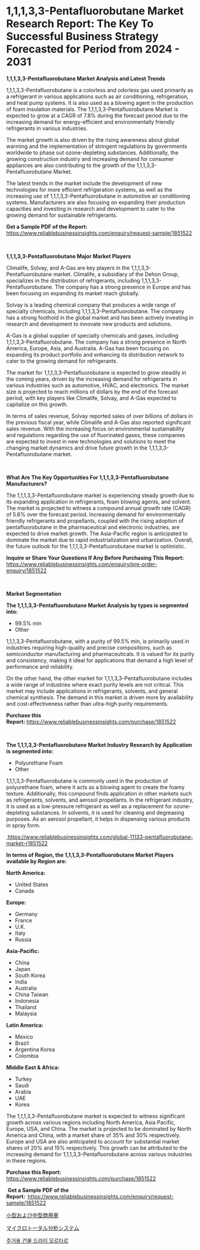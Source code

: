 <p><h1>1,1,1,3,3-Pentafluorobutane Market Research Report: The Key To Successful Business Strategy Forecasted for Period from 2024 - 2031</h1></p><p><strong>1,1,1,3,3-Pentafluorobutane Market Analysis and Latest Trends</strong></p>
<p><p>1,1,1,3,3-Pentafluorobutane is a colorless and odorless gas used primarily as a refrigerant in various applications such as air conditioning, refrigeration, and heat pump systems. It is also used as a blowing agent in the production of foam insulation materials. The 1,1,1,3,3-Pentafluorobutane Market is expected to grow at a CAGR of 7.8% during the forecast period due to the increasing demand for energy-efficient and environmentally friendly refrigerants in various industries. </p><p>The market growth is also driven by the rising awareness about global warming and the implementation of stringent regulations by governments worldwide to phase out ozone-depleting substances. Additionally, the growing construction industry and increasing demand for consumer appliances are also contributing to the growth of the 1,1,1,3,3-Pentafluorobutane Market. </p><p>The latest trends in the market include the development of new technologies for more efficient refrigeration systems, as well as the increasing use of 1,1,1,3,3-Pentafluorobutane in automotive air conditioning systems. Manufacturers are also focusing on expanding their production capacities and investing in research and development to cater to the growing demand for sustainable refrigerants.</p></p>
<p><strong>Get a Sample PDF of the Report:&nbsp;</strong> <a href="https://www.reliablebusinessinsights.com/enquiry/request-sample/1851522">https://www.reliablebusinessinsights.com/enquiry/request-sample/1851522</a></p>
<p>&nbsp;</p>
<p><strong>1,1,1,3,3-Pentafluorobutane Major Market Players</strong></p>
<p><p>Climalife, Solvay, and A-Gas are key players in the 1,1,1,3,3-Pentafluorobutane market. Climalife, a subsidiary of the Dehon Group, specializes in the distribution of refrigerants, including 1,1,1,3,3-Pentafluorobutane. The company has a strong presence in Europe and has been focusing on expanding its market reach globally.</p><p>Solvay is a leading chemical company that produces a wide range of specialty chemicals, including 1,1,1,3,3-Pentafluorobutane. The company has a strong foothold in the global market and has been actively investing in research and development to innovate new products and solutions.</p><p>A-Gas is a global supplier of specialty chemicals and gases, including 1,1,1,3,3-Pentafluorobutane. The company has a strong presence in North America, Europe, Asia, and Australia. A-Gas has been focusing on expanding its product portfolio and enhancing its distribution network to cater to the growing demand for refrigerants.</p><p>The market for 1,1,1,3,3-Pentafluorobutane is expected to grow steadily in the coming years, driven by the increasing demand for refrigerants in various industries such as automotive, HVAC, and electronics. The market size is projected to reach millions of dollars by the end of the forecast period, with key players like Climalife, Solvay, and A-Gas expected to capitalize on this growth.</p><p>In terms of sales revenue, Solvay reported sales of over billions of dollars in the previous fiscal year, while Climalife and A-Gas also reported significant sales revenue. With the increasing focus on environmental sustainability and regulations regarding the use of fluorinated gases, these companies are expected to invest in new technologies and solutions to meet the changing market dynamics and drive future growth in the 1,1,1,3,3-Pentafluorobutane market.</p></p>
<p>&nbsp;</p>
<p><strong>What Are The Key Opportunities For 1,1,1,3,3-Pentafluorobutane Manufacturers?</strong></p>
<p><p>The 1,1,1,3,3-Pentafluorobutane market is experiencing steady growth due to its expanding application in refrigerants, foam blowing agents, and solvent. The market is projected to witness a compound annual growth rate (CAGR) of 5.6% over the forecast period. Increasing demand for environmentally friendly refrigerants and propellants, coupled with the rising adoption of pentafluorobutane in the pharmaceutical and electronic industries, are expected to drive market growth. The Asia-Pacific region is anticipated to dominate the market due to rapid industrialization and urbanization. Overall, the future outlook for the 1,1,1,3,3-Pentafluorobutane market is optimistic.</p></p>
<p><strong>Inquire or Share Your Questions If Any Before Purchasing This Report:</strong> <a href="https://www.reliablebusinessinsights.com/enquiry/pre-order-enquiry/1851522">https://www.reliablebusinessinsights.com/enquiry/pre-order-enquiry/1851522</a></p>
<p>&nbsp;</p>
<p><strong>Market Segmentation</strong></p>
<p><strong>The 1,1,1,3,3-Pentafluorobutane Market Analysis by types is segmented into:</strong></p>
<p><ul><li>99.5% min</li><li>Other</li></ul></p>
<p><p>1,1,1,3,3-Pentafluorobutane, with a purity of 99.5% min, is primarily used in industries requiring high-quality and precise compositions, such as semiconductor manufacturing and pharmaceuticals. It is valued for its purity and consistency, making it ideal for applications that demand a high level of performance and reliability.</p><p>On the other hand, the other market for 1,1,1,3,3-Pentafluorobutane includes a wide range of industries where exact purity levels are not critical. This market may include applications in refrigerants, solvents, and general chemical synthesis. The demand in this market is driven more by availability and cost-effectiveness rather than ultra-high purity requirements.</p></p>
<p><strong>Purchase this Report:&nbsp;</strong><a href="https://www.reliablebusinessinsights.com/purchase/1851522">https://www.reliablebusinessinsights.com/purchase/1851522</a></p>
<p>&nbsp;</p>
<p><strong>The 1,1,1,3,3-Pentafluorobutane Market Industry Research by Application is segmented into:</strong></p>
<p><ul><li>Polyurethane Foam</li><li>Other</li></ul></p>
<p><p>1,1,1,3,3-Pentafluorobutane is commonly used in the production of polyurethane foam, where it acts as a blowing agent to create the foamy texture. Additionally, this compound finds application in other markets such as refrigerants, solvents, and aerosol propellants. In the refrigerant industry, it is used as a low-pressure refrigerant as well as a replacement for ozone-depleting substances. In solvents, it is used for cleaning and degreasing purposes. As an aerosol propellant, it helps in dispensing various products in spray form.</p></p>
<p><a href="https://www.reliablebusinessinsights.com/global-11133-pentafluorobutane-market-r1851522">&nbsp;https://www.reliablebusinessinsights.com/global-11133-pentafluorobutane-market-r1851522</a></p>
<p><strong>In terms of Region, the 1,1,1,3,3-Pentafluorobutane Market Players available by Region are:</strong></p>
<p>
    <p> <strong> North America: </strong>
        <ul>
            <li>United States</li>
            <li>Canada</li>
        </ul>
        </p> 
    <p> <strong> Europe: </strong>
        <ul>
            <li>Germany</li>
            <li>France</li>
            <li>U.K.</li>
            <li>Italy</li>
            <li>Russia</li>
        </ul>
        </p> 
    <p> <strong> Asia-Pacific: </strong>
        <ul>
            <li>China</li>
            <li>Japan</li>
            <li>South Korea</li>
            <li>India</li>
            <li>Australia</li>
            <li>China Taiwan</li>
            <li>Indonesia</li>
            <li>Thailand</li>
            <li>Malaysia</li>
        </ul>
        </p> 
    <p> <strong> Latin America: </strong>
        <ul>
            <li>Mexico</li>
            <li>Brazil</li>
            <li>Argentina Korea</li>
            <li>Colombia</li>
        </ul>
        </p> 
    <p> <strong> Middle East & Africa: </strong>
        <ul>
            <li>Turkey</li>
            <li>Saudi</li>
            <li>Arabia</li>
            <li>UAE</li>
            <li>Korea</li>
        </ul>
    </p>
    </p>
<p><p>The 1,1,1,3,3-Pentafluorobutane market is expected to witness significant growth across various regions including North America, Asia Pacific, Europe, USA, and China. The market is projected to be dominated by North America and China, with a market share of 35% and 30% respectively. Europe and USA are also anticipated to account for substantial market shares of 20% and 15% respectively. This growth can be attributed to the increasing demand for 1,1,1,3,3-Pentafluorobutane across various industries in these regions.</p></p>
<p><strong>Purchase this Report: </strong><a href="https://www.reliablebusinessinsights.com/purchase/1851522">https://www.reliablebusinessinsights.com/purchase/1851522</a></p>
<p>&nbsp;<strong>Get a Sample PDF of the Report:&nbsp;&nbsp;</strong><a href="https://www.reliablebusinessinsights.com/enquiry/request-sample/1851522">https://www.reliablebusinessinsights.com/enquiry/request-sample/1851522</a></p>
<p><strong></strong></p>
<p><p><a href="https://medium.com/@ashleyivingston5656/%E8%BB%BD%E4%B8%AD%E9%87%8F%E5%95%86%E7%94%A8%E8%BB%8A%E5%B8%82%E5%A0%B4%E3%81%AE%E3%82%A4%E3%83%B3%E3%82%B5%E3%82%A4%E3%83%88-%E5%B8%82%E5%A0%B4%E5%8B%95%E5%90%91-%E6%88%90%E9%95%B7-2024%E5%B9%B4%E3%81%8B%E3%82%892031%E5%B9%B4%E3%81%BE%E3%81%A7%E3%81%AE%E4%BA%88%E6%B8%AC-aa7dfec47c99">小型および中型商用車</a></p><p><a href="https://medium.com/@colinom7865/%E3%83%9E%E3%82%A4%E3%82%AF%E3%83%AD%E3%83%88%E3%83%BC%E3%82%BF%E3%83%AB%E5%88%86%E6%9E%90%E3%82%B7%E3%82%B9%E3%83%86%E3%83%A0%E5%B8%82%E5%A0%B4%E3%83%A1%E3%83%88%E3%83%AA%E3%82%AF%E3%82%B9%E3%81%AE%E8%A7%A3%E8%AA%AD-%E5%B8%82%E5%A0%B4%E3%82%B7%E3%82%A7%E3%82%A2-%E3%83%88%E3%83%AC%E3%83%B3%E3%83%89-%E6%88%90%E9%95%B7%E3%83%91%E3%82%BF%E3%83%BC%E3%83%B3-efef7674a708">マイクロトータル分析システム</a></p><p><a href="https://medium.com/@pepo3k/%EC%A3%BC%EA%B1%B0-%EA%B1%B4%EB%AC%BC-%EA%B1%B4%EC%84%A4%EC%9A%A9-%EA%B1%B4%EC%A1%B0-%EC%84%9D%ED%9A%8C-%EC%9E%AC%EB%A3%8C-%EC%8B%9C%EC%9E%A5-%EC%A7%80%ED%91%9C-%ED%95%B4%EB%8F%85-%EC%8B%9C%EC%9E%A5-%EC%A0%90%EC%9C%A0%EC%9C%A8-%ED%8A%B8%EB%A0%8C%EB%93%9C-%EB%B0%8F-%EC%84%B1%EC%9E%A5-%ED%8C%A8%ED%84%B4-8e7335d450cc">주거용 건물 드라이 모르타르</a></p></p>